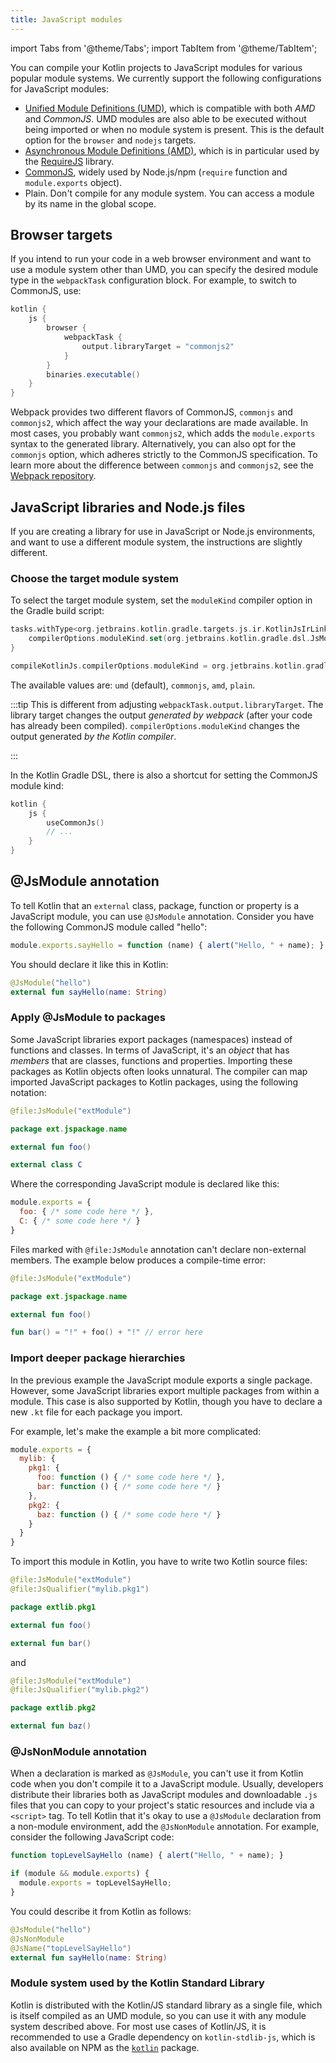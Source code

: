 ```yaml
---
title: JavaScript modules
---
```


import Tabs from '@theme/Tabs';
import TabItem from '@theme/TabItem';




You can compile your Kotlin projects to JavaScript modules for various popular module systems. We currently support the
following configurations for JavaScript modules:

- [Unified Module Definitions (UMD)](https://github.com/umdjs/umd), which is compatible with both *AMD* and *CommonJS*.
    UMD modules are also able to be executed without being imported or when no module system is present. This is the default option for the `browser` and `nodejs` targets.
- [Asynchronous Module Definitions (AMD)](https://github.com/amdjs/amdjs-api/wiki/AMD), which is in particular
   used by the [RequireJS](https://requirejs.org/) library.
- [CommonJS](http://wiki.commonjs.org/wiki/Modules/1.1), widely used by Node.js/npm
   (`require` function and `module.exports` object).
- Plain. Don't compile for any module system. You can access a module by its name in the global scope.

## Browser targets

If you intend to run your code in a web browser environment and want to use a module system other than UMD, you can specify the desired module
type in the `webpackTask` configuration block. For example, to switch to CommonJS, use:

```groovy
kotlin {
    js {
        browser {
            webpackTask {
                output.libraryTarget = "commonjs2"
            }
        }
        binaries.executable()
    }
}

```

Webpack provides two different flavors of CommonJS, `commonjs` and `commonjs2`, which affect the way your declarations
are made available. In most cases, you probably want `commonjs2`, which adds the `module.exports` syntax to the
generated library. Alternatively, you can also opt for the `commonjs` option, which adheres strictly to the CommonJS specification.
To learn more about the difference between `commonjs` and `commonjs2`, see the [Webpack repository](https://github.com/webpack/webpack/issues/1114).

## JavaScript libraries and Node.js files

If you are creating a library for use in JavaScript or Node.js environments, and want to use a different module
system, the instructions are slightly different.

### Choose the target module system

To select the target module system, set the `moduleKind` compiler option in the Gradle build script:

<Tabs>
<TabItem value="kotlin" label="Kotlin" default={kotlin === "kotlin"}>

```kotlin
tasks.withType<org.jetbrains.kotlin.gradle.targets.js.ir.KotlinJsIrLink> {
    compilerOptions.moduleKind.set(org.jetbrains.kotlin.gradle.dsl.JsModuleKind.MODULE_COMMONJS)
}
```

</TabItem>
<TabItem value="groovy" label="Groovy" default={groovy === "kotlin"}>

```groovy
compileKotlinJs.compilerOptions.moduleKind = org.jetbrains.kotlin.gradle.dsl.JsModuleKind.MODULE_COMMONJS
```

</TabItem>
</Tabs>

The available values are: `umd` (default), `commonjs`, `amd`, `plain`.

:::tip
This is different from adjusting `webpackTask.output.libraryTarget`. The library target changes the output
_generated by webpack_ (after your code has already been compiled). `compilerOptions.moduleKind` changes the output generated
_by the Kotlin compiler_.

:::
  

In the Kotlin Gradle DSL, there is also a shortcut for setting the CommonJS module kind:

```kotlin
kotlin {
    js {
        useCommonJs()
        // ...
    }
}
```

## @JsModule annotation

To tell Kotlin that an `external` class, package, function or property is a JavaScript module, you can use `@JsModule`
annotation. Consider you have the following CommonJS module called "hello":

```javascript
module.exports.sayHello = function (name) { alert("Hello, " + name); }
```

You should declare it like this in Kotlin:

```kotlin
@JsModule("hello")
external fun sayHello(name: String)
```

### Apply @JsModule to packages

Some JavaScript libraries export packages (namespaces) instead of functions and classes.
In terms of JavaScript, it's an *object* that has *members* that are classes, functions and properties.
Importing these packages as Kotlin objects often looks unnatural.
The compiler can map imported JavaScript packages to Kotlin packages, using the following notation:

```kotlin
@file:JsModule("extModule")

package ext.jspackage.name

external fun foo()

external class C
```

Where the corresponding JavaScript module is declared like this:

```javascript
module.exports = {
  foo: { /* some code here */ },
  C: { /* some code here */ }
}
```

Files marked with `@file:JsModule` annotation can't declare non-external members.
The example below produces a compile-time error:

```kotlin
@file:JsModule("extModule")

package ext.jspackage.name

external fun foo()

fun bar() = "!" + foo() + "!" // error here
```

### Import deeper package hierarchies

In the previous example the JavaScript module exports a single package.
However, some JavaScript libraries export multiple packages from within a module.
This case is also supported by Kotlin, though you have to declare a new `.kt` file for each package you import.

For example, let's make the example a bit more complicated:

```javascript
module.exports = {
  mylib: {
    pkg1: {
      foo: function () { /* some code here */ },
      bar: function () { /* some code here */ }
    },
    pkg2: {
      baz: function () { /* some code here */ }
    }
  }
}
```

To import this module in Kotlin, you have to write two Kotlin source files:

```kotlin
@file:JsModule("extModule")
@file:JsQualifier("mylib.pkg1")

package extlib.pkg1

external fun foo()

external fun bar()
```

and

```kotlin
@file:JsModule("extModule")
@file:JsQualifier("mylib.pkg2")

package extlib.pkg2

external fun baz()
```

### @JsNonModule annotation

When a declaration is marked as `@JsModule`, you can't use it from Kotlin code when you don't compile it to a JavaScript module.
Usually, developers distribute their libraries both as JavaScript modules and downloadable `.js` files that you
can copy to your project's static resources and include via a `<script>` tag. To tell Kotlin that it's okay to use a
`@JsModule` declaration from a non-module environment, add the `@JsNonModule` annotation. For example, consider the
following JavaScript code:

```javascript
function topLevelSayHello (name) { alert("Hello, " + name); }

if (module && module.exports) {
  module.exports = topLevelSayHello;
}
```

You could describe it from Kotlin as follows:

```kotlin
@JsModule("hello")
@JsNonModule
@JsName("topLevelSayHello")
external fun sayHello(name: String)
```

### Module system used by the Kotlin Standard Library

Kotlin is distributed with the Kotlin/JS standard library as a single file, which is itself compiled as an UMD module,
so you can use it with any module system described above. For most use cases of Kotlin/JS, it is recommended to use
a Gradle dependency on `kotlin-stdlib-js`, which is also available on NPM as the [`kotlin`](https://www.npmjs.com/package/kotlin)
package.
